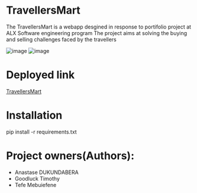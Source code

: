 # TravellersMart 
The TravellersMart is a webapp desgined in response to portifolio project at ALX Software engineering program
The project aims at solving the buying and selling challenges faced by the travellers

![image](https://github.com/Nekgate/Travellers_Mart/assets/108597179/4d2e3cf5-caba-4c53-847f-f0bf254a0e15)
![image](https://github.com/Nekgate/Travellers_Mart/assets/108597179/3e620482-a7ee-40b3-ad65-c4631a122adf)

# Deployed link
[TravellersMart](http://127.0.0.1:5000/)

# Installation
  pip install -r requirements.txt

# Project owners(Authors):    
- Anastase DUKUNDABERA
- Goodluck Timothy
- Tefe Mebuiefene
